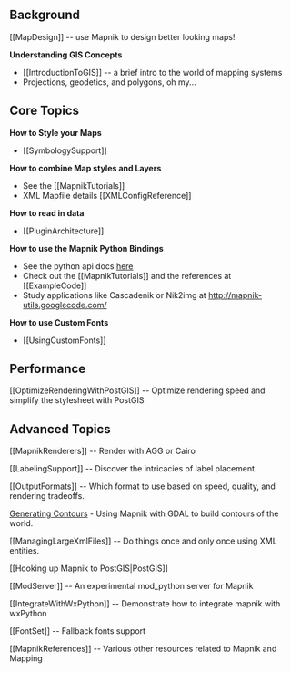 
## Background

[[MapDesign]] -- use Mapnik to design better looking maps!

**Understanding GIS Concepts**

* [[IntroductionToGIS]] -- a brief intro to the world of mapping systems
* Projections, geodetics, and polygons, oh my...

## Core Topics

**How to Style your Maps**

* [[SymbologySupport]]

**How to combine Map styles and Layers**

* See the [[MapnikTutorials]]
* XML Mapfile details [[XMLConfigReference]]

**How to read in data**

* [[PluginArchitecture]]

**How to use the Mapnik Python Bindings**

* See the python api docs [here](http://media.mapnik.org/api_docs/python/)
* Check out the [[MapnikTutorials]] and  the references at [[ExampleCode]]
* Study applications like Cascadenik or Nik2img at http://mapnik-utils.googlecode.com/

**How to use Custom Fonts**

* [[UsingCustomFonts]]

## Performance

[[OptimizeRenderingWithPostGIS]] -- Optimize rendering speed and simplify the stylesheet with PostGIS


## Advanced Topics
 
[[MapnikRenderers]] -- Render with AGG or Cairo

[[LabelingSupport]] -- Discover the intricacies of label placement.

[[OutputFormats]] -- Which format to use based on speed, quality, and rendering tradeoffs.

[Generating Contours](http://wiki.openstreetmap.org/index.php/Contours) - Using Mapnik with GDAL to build contours of the world.

[[ManagingLargeXmlFiles]] -- Do things once and only once using XML entities.

[[Hooking up Mapnik to PostGIS|PostGIS]]

[[ModServer]] -- An experimental mod_python server for Mapnik

[[IntegrateWithWxPython]] -- Demonstrate how to integrate mapnik with wxPython

[[FontSet]] -- Fallback fonts support

[[MapnikReferences]] -- Various other resources related to Mapnik and Mapping